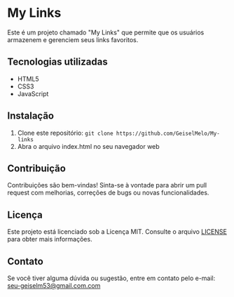 # My Links

Este é um projeto chamado "My Links" que permite que os usuários armazenem e gerenciem seus links favoritos.


## Tecnologias utilizadas

- HTML5
- CSS3
- JavaScript

## Instalação

1. Clone este repositório: `git clone https://github.com/GeiselMelo/My-links`
2. Abra o arquivo index.html no seu navegador web

## Contribuição

Contribuições são bem-vindas! Sinta-se à vontade para abrir um pull request com melhorias, correções de bugs ou novas funcionalidades.

## Licença

Este projeto está licenciado sob a Licença MIT. Consulte o arquivo [LICENSE](LICENSE) para obter mais informações.

## Contato

Se você tiver alguma dúvida ou sugestão, entre em contato pelo e-mail: seu-geiselm53@gmail.com.com


